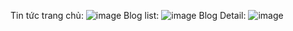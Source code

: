Tin tức trang chủ:
![image](https://github.com/PhamThanhTu612002/Java21/assets/115009332/3feaca2c-4348-4019-9dfd-5ee4a82b3ff8)
Blog list:
![image](https://github.com/PhamThanhTu612002/Java21/assets/115009332/6236662c-3d99-41d3-af06-1c983d622bd0)
Blog Detail:
![image](https://github.com/PhamThanhTu612002/Java21/assets/115009332/b4309e0d-0dc5-42f9-9f65-a113478d6bdc)

